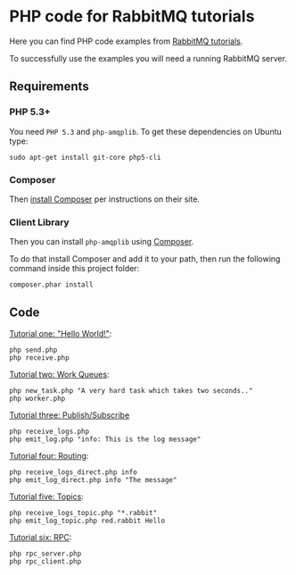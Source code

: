 # PHP code for RabbitMQ tutorials

Here you can find PHP code examples from [RabbitMQ
tutorials](http://www.rabbitmq.com/getstarted.html).

To successfully use the examples you will need a running RabbitMQ server.

## Requirements

### PHP 5.3+

You need `PHP 5.3` and `php-amqplib`. To get these
dependencies on Ubuntu type:

    sudo apt-get install git-core php5-cli


### Composer

Then [install Composer](https://getcomposer.org/download/) per instructions on their site.


### Client Library

Then you can install `php-amqplib` using [Composer](http://getcomposer.org).

To do that install Composer and add it to your path, then run the following command
inside this project folder:

    composer.phar install

## Code

[Tutorial one: "Hello World!"](http://www.rabbitmq.com/tutorials/tutorial-one-php.html):

    php send.php
    php receive.php


[Tutorial two: Work Queues](http://www.rabbitmq.com/tutorials/tutorial-two-php.html):

    php new_task.php "A very hard task which takes two seconds.."
    php worker.php


[Tutorial three: Publish/Subscribe](http://www.rabbitmq.com/tutorials/tutorial-three-php.html)

    php receive_logs.php
    php emit_log.php "info: This is the log message"

[Tutorial four: Routing](http://www.rabbitmq.com/tutorials/tutorial-four-php.html):

    php receive_logs_direct.php info
    php emit_log_direct.php info "The message"


[Tutorial five: Topics](http://www.rabbitmq.com/tutorials/tutorial-five-php.html):

    php receive_logs_topic.php "*.rabbit"
    php emit_log_topic.php red.rabbit Hello

[Tutorial six: RPC](http://www.rabbitmq.com/tutorials/tutorial-six-php.html):

    php rpc_server.php
    php rpc_client.php

